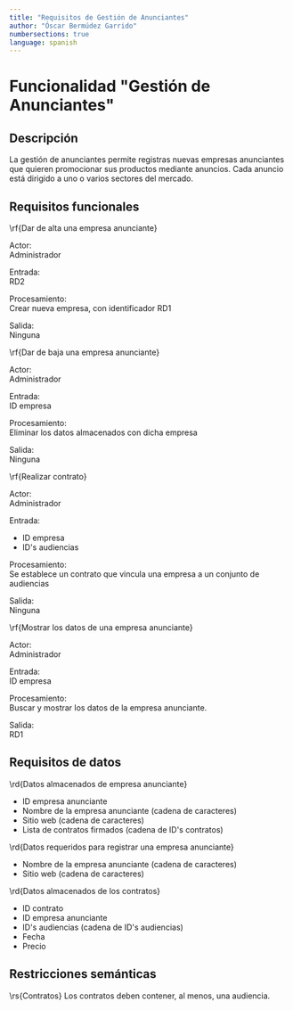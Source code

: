 ```yaml
---
title: "Requisitos de Gestión de Anunciantes"
author: "Óscar Bermúdez Garrido"
numbersections: true
language: spanish
---
```


# Funcionalidad "Gestión de Anunciantes"

## Descripción
La gestión de anunciantes permite registras nuevas empresas anunciantes que quieren promocionar sus productos mediante anuncios. Cada anuncio está dirigido a uno o varios sectores del mercado. 


## Requisitos funcionales

\rf{Dar de alta una empresa anunciante}

Actor:  
Administrador

Entrada:  
RD2

Procesamiento:  
Crear nueva empresa, con identificador RD1

Salida:  
Ninguna

\rf{Dar de baja una empresa anunciante}

Actor:  
Administrador

Entrada:  
ID empresa

Procesamiento:  
Eliminar los datos almacenados con dicha empresa

Salida:  
Ninguna

\rf{Realizar contrato}

Actor:  
Administrador

Entrada:  

 - ID empresa
 - ID's audiencias

Procesamiento:  
Se establece un contrato que vincula una empresa a un conjunto de audiencias

Salida:  
Ninguna

\rf{Mostrar los datos de una empresa anunciante}

Actor:  
Administrador

Entrada:  
ID empresa

Procesamiento:  
Buscar y mostrar los datos de la empresa anunciante.

Salida:  
RD1

## Requisitos de datos

\rd{Datos almacenados de empresa anunciante}

 - ID empresa anunciante
 - Nombre de la empresa anunciante (cadena de caracteres)
 - Sitio web (cadena de caracteres)
 - Lista de contratos firmados (cadena de ID's contratos)

\rd{Datos requeridos para registrar una empresa anunciante}
 
 - Nombre de la empresa anunciante 	(cadena de caracteres)
 - Sitio web (cadena de caracteres)

\rd{Datos almacenados de los contratos}
 
 - ID contrato
 - ID empresa anunciante
 - ID's audiencias (cadena de ID's audiencias)
 - Fecha
 - Precio

## Restricciones semánticas

\rs{Contratos}
Los contratos deben contener, al menos, una audiencia.

